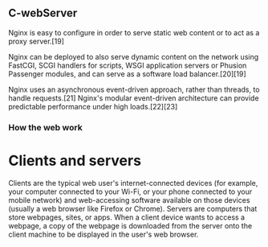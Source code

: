 ## **C-webServer**
Nginx is easy to configure in order to serve static web content or to act as a proxy server.[19]

Nginx can be deployed to also serve dynamic content on the network using FastCGI, SCGI handlers for scripts, WSGI application servers or Phusion Passenger modules, and can serve as a software load balancer.[20][19]

Nginx uses an asynchronous event-driven approach, rather than threads, to handle requests.[21] Nginx's modular event-driven architecture can provide predictable performance under high loads.[22][23]

### How the web work

# Clients and servers

Clients are the typical web user's internet-connected devices (for example, your computer connected to your Wi-Fi, or your phone connected to your mobile network) and web-accessing software available on those devices (usually a web browser like Firefox or Chrome).
Servers are computers that store webpages, sites, or apps. When a client device wants to access a webpage, a copy of the webpage is downloaded from the server onto the client machine to be displayed in the user's web browser.
